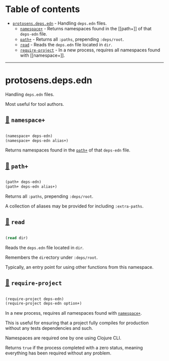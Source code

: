 # Table of contents
-  [`protosens.deps.edn`](#protosens.deps.edn)  - Handling <code>deps.edn</code> files.
    -  [`namespace+`](#protosens.deps.edn/namespace+) - Returns namespaces found in the [[path+]] of that <code>deps-edn</code> file.
    -  [`path+`](#protosens.deps.edn/path+) - Returns all <code>:paths</code>, prepending <code>:deps/root</code>.
    -  [`read`](#protosens.deps.edn/read) - Reads the <code>deps.edn</code> file located in <code>dir</code>.
    -  [`require-project`](#protosens.deps.edn/require-project) - In a new process, requires all namespaces found with [[namespace+]].

-----
# <a name="protosens.deps.edn">protosens.deps.edn</a>


Handling `deps.edn` files.
  
   Most useful for tool authors.




## <a name="protosens.deps.edn/namespace+">[:page_facing_up:](https://github.com/protosens/monorepo.cljc/blob/develop/module/deps.edn/src/main/clj/protosens/deps/edn.clj#L18-L32) `namespace+`</a>
``` clojure

(namespace+ deps-edn)
(namespace+ deps-edn alias+)
```


Returns namespaces found in the [`path+`](#protosens.deps.edn/path+) of that `deps-edn` file.

## <a name="protosens.deps.edn/path+">[:page_facing_up:](https://github.com/protosens/monorepo.cljc/blob/develop/module/deps.edn/src/main/clj/protosens/deps/edn.clj#L36-L58) `path+`</a>
``` clojure

(path+ deps-edn)
(path+ deps-edn alias+)
```


Returns all `:paths`, prepending `:deps/root`.
  
   A collection of aliases may be provided for including `:extra-paths`.

## <a name="protosens.deps.edn/read">[:page_facing_up:](https://github.com/protosens/monorepo.cljc/blob/develop/module/deps.edn/src/main/clj/protosens/deps/edn.clj#L64-L78) `read`</a>
``` clojure

(read dir)
```


Reads the `deps.edn` file located in `dir`.
  
   Remembers the `dir`ectory under `:deps/root`.
  
   Typically, an entry point for using other functions from this namespace.

## <a name="protosens.deps.edn/require-project">[:page_facing_up:](https://github.com/protosens/monorepo.cljc/blob/develop/module/deps.edn/src/main/clj/protosens/deps/edn.clj#L82-L114) `require-project`</a>
``` clojure

(require-project deps-edn)
(require-project deps-edn option+)
```


In a new process, requires all namespaces found with [`namespace+`](#protosens.deps.edn/namespace+).
  
   This is useful for ensuring that a project fully compiles for production without any
   tests dependencies and such.

   Namespaces are required one by one using Clojure CLI.

   Returns `true` if the process completed with a zero status, meaning everything has been
   required without any problem.

